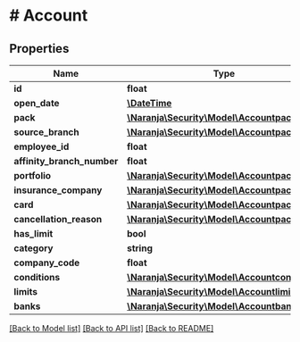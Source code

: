 # # Account

## Properties

Name | Type | Description | Notes
------------ | ------------- | ------------- | -------------
**id** | **float** |  | [optional] 
**open_date** | [**\DateTime**](\DateTime.md) |  | [optional] 
**pack** | [**\Naranja\Security\Model\Accountpack**](Accountpack.md) |  | [optional] 
**source_branch** | [**\Naranja\Security\Model\Accountpack**](Accountpack.md) |  | [optional] 
**employee_id** | **float** |  | [optional] 
**affinity_branch_number** | **float** |  | [optional] 
**portfolio** | [**\Naranja\Security\Model\Accountpack**](Accountpack.md) |  | [optional] 
**insurance_company** | [**\Naranja\Security\Model\Accountpack**](Accountpack.md) |  | [optional] 
**card** | [**\Naranja\Security\Model\Accountpack**](Accountpack.md) |  | [optional] 
**cancellation_reason** | [**\Naranja\Security\Model\Accountpack**](Accountpack.md) |  | [optional] 
**has_limit** | **bool** |  | [optional] 
**category** | **string** |  | [optional] 
**company_code** | **float** |  | [optional] 
**conditions** | [**\Naranja\Security\Model\Accountconditions**](Accountconditions.md) |  | [optional] 
**limits** | [**\Naranja\Security\Model\Accountlimits**](Accountlimits.md) |  | [optional] 
**banks** | [**\Naranja\Security\Model\Accountbanks[]**](Accountbanks.md) |  | [optional] 

[[Back to Model list]](../../README.md#documentation-for-models) [[Back to API list]](../../README.md#documentation-for-api-endpoints) [[Back to README]](../../README.md)


